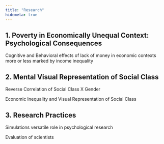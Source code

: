 ```yaml
---
title: "Research"
hidemeta: true
---
```


## 1. Poverty in Economically Unequal Context: Psychological Consequences

Cognitive and Behavioral effects of lack of money in economic contexts more or less marked by income inequality

## 2. Mental Visual Representation of Social Class

Reverse Correlation of Social Class X Gender

Economic Inequality and Visual Representation of Social Class

## 3. Research Practices

Simulations versatile role in psychological research

Evaluation of scientists 
